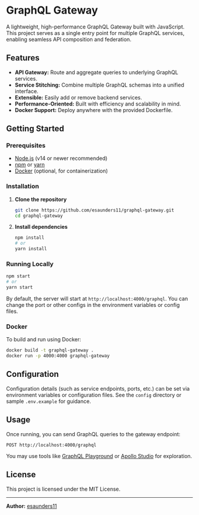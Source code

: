 # GraphQL Gateway

A lightweight, high-performance GraphQL Gateway built with JavaScript. This project serves as a single entry point for multiple GraphQL services, enabling seamless API composition and federation.

## Features

- **API Gateway:** Route and aggregate queries to underlying GraphQL services.
- **Service Stitching:** Combine multiple GraphQL schemas into a unified interface.
- **Extensible:** Easily add or remove backend services.
- **Performance-Oriented:** Built with efficiency and scalability in mind.
- **Docker Support:** Deploy anywhere with the provided Dockerfile.

## Getting Started

### Prerequisites

- [Node.js](https://nodejs.org/) (v14 or newer recommended)
- [npm](https://www.npmjs.com/) or [yarn](https://yarnpkg.com/)
- [Docker](https://www.docker.com/) (optional, for containerization)

### Installation

1. **Clone the repository**
   ```sh
   git clone https://github.com/esaunders11/graphql-gateway.git
   cd graphql-gateway
   ```

2. **Install dependencies**
   ```sh
   npm install
   # or
   yarn install
   ```

### Running Locally

```sh
npm start
# or
yarn start
```

By default, the server will start at `http://localhost:4000/graphql`. You can change the port or other configs in the environment variables or config files.

### Docker

To build and run using Docker:

```sh
docker build -t graphql-gateway .
docker run -p 4000:4000 graphql-gateway
```

## Configuration

Configuration details (such as service endpoints, ports, etc.) can be set via environment variables or configuration files. See the `config` directory or sample `.env.example` for guidance.

## Usage

Once running, you can send GraphQL queries to the gateway endpoint:

```
POST http://localhost:4000/graphql
```

You may use tools like [GraphQL Playground](https://github.com/graphql/graphql-playground) or [Apollo Studio](https://studio.apollographql.com/) for exploration.



## License

This project is licensed under the MIT License.

---

**Author:** [esaunders11](https://github.com/esaunders11)

